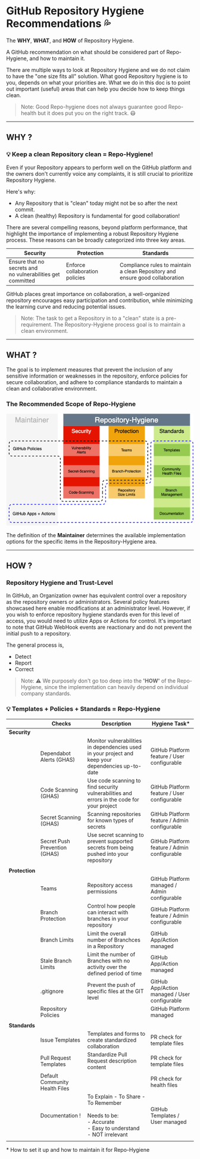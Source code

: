 # GitHub Repository Hygiene Recommendations :sweat_drops:

The **WHY**, **WHAT**, and **HOW** of Repository Hygiene.

A GitHub recommendation on what should be considered part of Repo-Hygiene, and how to maintain it. 

There are multiple ways to look at Repository Hygiene and we do not claim to have the "one size fits all" solution.
What good Repository hygiene is to you, depends on what your priorities are. What we do in this doc is to point out important (useful) areas that can help you decide how to keep things clean.

>Note:  Good Repo-hygiene does not always guarantee good Repo-health but it does put you on the right track. 😷
---

## WHY ? 

### :bulb: Keep a clean Repository clean = Repo-Hygiene!

Even if your Repository appears to perform well on the GitHub platform and the owners don't currently voice any complaints, it is still crucial to prioritize Repository Hygiene. 

Here's why:
  - Any Repository that is "clean" today might not be so after the next commit.
  - A clean (healthy) Repository is fundamental for good collaboration!

There are several compelling reasons, beyond platform performance, that highlight the importance of implementing a robust Repository Hygiene process. These reasons can be broadly categorized into three key areas.

  |Security|Protection|Standards|
  |---|---|---|
  |Ensure that no secrets and <br>no vulnerabilities get committed|Enforce collaboration policies|Compliance rules to maintain a clean Repository and<br> ensure good collaboration|

GitHub places great importance on collaboration, a well-organized repository encourages easy participation and contribution, while minimizing the learning curve and reducing potential issues.
 > Note: The task to get a Repository in to a "clean" state is a pre-requirement. The Repository-Hygiene process goal is to maintain a clean environment.

---

## WHAT ? 

The goal is to implement measures that prevent the inclusion of any sensitive information or weaknesses in the repository, enforce policies for secure collaboration, and adhere to compliance standards to maintain a clean and collaborative environment.
 
### The Recommended Scope of **Repo-Hygiene**

  ![hygiene](images/repo-hygiene.png)

The definition of the **Maintainer** determines the available implementation options for the specific items in the Repository-Hygiene area.

---

## HOW ?

### Repository Hygiene and Trust-Level

In GitHub, an Organization owner has equivalent control over a repository as the repository owners or administrators. Several policy features showcased here enable modifications at an administrator level. However, if you wish to enforce repository hygiene standards even for this level of access, you would need to utilize Apps or Actions for control. It's important to note that GitHub WebHook events are reactionary and do not prevent the initial push to a repository.

The general process is,

  - Detect
  - Report
  - Correct

>Note: :warning: We purposely don't go too deep into the **'HOW'** of the Repo-Hygiene, since the implementation can heavily depend on individual company standards. 

### :bulb: Templates + Policies + Standards = Repo-Hygiene

||Checks|Description|Hygiene Task*|
|---|---|---|---|
|**Security**||||
||Dependabot Alerts (GHAS)|Monitor vulnerabilities in dependencies used in your project and keep your dependencies up-to-date|GitHub Platform feature / User configurable|
||Code Scanning (GHAS)|Use code scanning to find security vulnerabilities and errors in the code for your project|GitHub Platform feature / User configurable|
||Secret Scanning (GHAS)|Scanning repositories for known types of secrets|GitHub Platform feature / Admin configurable|
||Secret Push Prevention (GHAS)|Use secret scanning to prevent supported secrets from being pushed into your repository|GitHub Platform feature / Admin configurable|
|||||
|**Protection**||||
||Teams|Repository access permissions|GitHub Platform managed / Admin configurable|
||Branch Protection|Control how people can interact with branches in your repository|GitHub Platform feature / Admin configurable|
||Branch Limits|Limit the overall number of Branchces in a Repository|GitHub App/Action managed|
||Stale Branch Limits|Limit the number of Branches with no activity over the defined period of time|GitHub App/Action managed|
||.gitignore|Prevent the push of specific files at the GIT level|GitHub App/Action managed / User configurable|
||Repository Policies||GitHub Platform managed|
|||||
|**Standards**||||
||Issue Templates|Templates and forms to create standardized collaboration|PR check for template files|
||Pull Request Templates|Standardize Pull Request description content|PR check for template files|
||Default Community Health Files||PR check for health files|
||Documentation ! |To Explain - To Share - To Remember<br><br>Needs to be:<br>- Accurate<br>- Easy to understand<br>- NOT irrelevant|GitHub Templates / User managed|
|||||


\* How to set it up and how to maintain it for Repo-Hygiene


